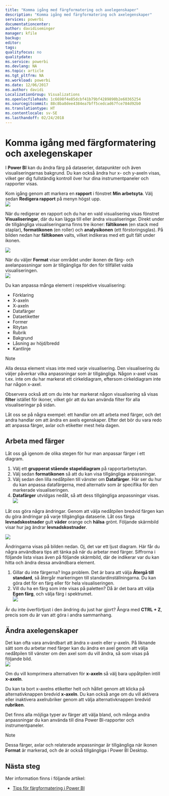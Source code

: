 ```yaml
---
title: "Komma igång med färgformatering och axelegenskaper"
description: "Komma igång med färgformatering och axelegenskaper"
services: powerbi
documentationcenter: 
author: davidiseminger
manager: kfile
backup: 
editor: 
tags: 
qualityfocus: no
qualitydate: 
ms.service: powerbi
ms.devlang: NA
ms.topic: article
ms.tgt_pltfrm: NA
ms.workload: powerbi
ms.date: 12/06/2017
ms.author: davidi
LocalizationGroup: Visualizations
ms.openlocfilehash: 1c6698f4e85dcbf41b79bf4289890b2e60365254
ms.sourcegitcommit: 88c8ba8dee4384ea7bff5cedcad67fce784d92b0
ms.translationtype: HT
ms.contentlocale: sv-SE
ms.lasthandoff: 02/24/2018
---
```

# <a name="getting-started-with-color-formatting-and-axis-properties"></a>Komma igång med färgformatering och axelegenskaper
I **Power BI** kan du ändra färg på dataserier, datapunkter och även visualiseringarnas bakgrund. Du kan också ändra hur x- och y-axeln visas, vilket ger dig fullständig kontroll över hur dina instrumentpaneler och rapporter visas.

Kom igång genom att markera en **rapport** i fönstret **Min arbetsyta**. Välj sedan **Redigera rapport** på menyn högst upp.  
![](media/service-getting-started-with-color-formatting-and-axis-properties/gettingstartedcolor_1a.png)

När du redigerar en rapport och du har en vald visualisering visas fönstret **Visualiseringar**, där du kan lägga till eller ändra visualiseringar. Direkt under de tillgängliga visualiseringarna finns tre ikoner: **fältikonen** (en stack med staplar), **formatikonen** (en roller) och **analysikonen** (ett förstoringsglas). På bilden nedan har **fältikonen** valts, vilket indikeras med ett gult fält under ikonen.

![](media/service-getting-started-with-color-formatting-and-axis-properties/gettingstartedcolor_2a.png)

När du väljer **Format** visar området under ikonen de färg- och axelanpassningar som är tillgängliga för den för tillfället valda visualiseringen.  
![](media/service-getting-started-with-color-formatting-and-axis-properties/gettingstartedcolor_3a.png)

Du kan anpassa många element i respektive visualisering:

* Förklaring
* X-axeln
* X-axeln
* Datafärger
* Dataetiketter
* Former
* Ritytan
* Rubrik
* Bakgrund
* Låsning av höjd/bredd
* Kantlinje

> [!NOTE]
>  
> Alla dessa element visas inte med varje visualisering. Den visualisering du väljer påverkar vilka anpassningar som är tillgängliga. Någon x-axel visas t.ex. inte om du har markerat ett cirkeldiagram, eftersom cirkeldiagram inte har någon x-axel.
> 
> 

Observera också att om du inte har markerat någon visualisering så visas **filter** istället för ikoner, vilket gör att du kan använda filter för alla visualiseringar på sidan.

Låt oss se på några exempel: ett handlar om att arbeta med färger, och det andra handlar om att ändra en axels egenskaper. Efter det bör du vara redo att anpassa färger, axlar och etiketter mest hela dagen.

## <a name="working-with-colors"></a>Arbeta med färger
Låt oss gå igenom de olika stegen för hur man anpassar färger i ett diagram.

1. Välj ett **grupperat stående stapeldiagram** på rapportarbetsytan.
2. Välj sedan **formatikonen** så att du kan visa tillgängliga anpassningar.
3. Välj sedan den lilla nedåtpilen till vänster om **Datafärger**. Här ser du hur du kan anpassa datafärgerna, med alternativ som är specifika för den markerade visualiseringen.
4. **Datafärger** utvidgas nedåt, så att dess tillgängliga anpassningar visas.  
   ![](media/service-getting-started-with-color-formatting-and-axis-properties/gettingstartedcolor_4a.png)

Låt oss göra några ändringar. Genom att välja nedåtpilen bredvid färgen kan du göra ändringar på varje tillgängliga dataserie. Låt oss färga **levnadskostnader** gult **väder** orange och **hälsa** grönt. Följande skärmbild visar hur jag ändrar **levnadskostnader**.  

![](media/service-getting-started-with-color-formatting-and-axis-properties/gettingstartedcolor_5a.png)

Ändringarna visas på bilden nedan. Oj, det var ett ljust diagram. Här får du några användbara tips att tänka på när du arbetar med färger. Siffrorna i följande lista visas även på följande skärmbild, där de indikerar var du kan hitta och ändra dessa användbara element.

1. Gillar du inte färgerna? Inga problem. Det är bara att välja **Återgå till standard**, så återgår markeringen till standardinställningarna. Du kan göra det för en färg eller för hela visualiseringen.
2. Vill du ha en färg som inte visas på paletten? Då är det bara att välja **Egen färg**, och välja färg i spektrumet.  
   ![](media/service-getting-started-with-color-formatting-and-axis-properties/gettingstartedcolor_6a.png)

Är du inte överförtjust i den ändring du just har gjort? Ångra med **CTRL + Z**, precis som du är van att göra i andra sammanhang.

## <a name="changing-axis-properties"></a>Ändra axelegenskaper
Det kan ofta vara användbart att ändra x-axeln eller y-axeln. På liknande sätt som du arbetar med färger kan du ändra en axel genom att välja nedåtpilen till vänster om den axel som du vill ändra, så som visas på följande bild.  
![](media/service-getting-started-with-color-formatting-and-axis-properties/gettingstartedcolor_7a.png)

Om du vill komprimera alternativen för **x-axeln** så välj bara uppåtpilen intill **x-axeln**.

Du kan ta bort x-axelns etiketter helt och hållet genom att klicka på alternativknappen bredvid **x-axeln**. Du kan också ange om du vill aktivera eller inaktivera axelrubriker genom att välja alternativknappen bredvid **rubriken**.  

Det finns alla möjliga typer av färger att välja bland, och många andra anpassningar du kan använda till dina Power BI-rapporter och instrumentpaneler.

> [!NOTE]
>  
> Dessa färger, axlar och relaterade anpassningar är tillgängliga när ikonen **Format** är markerad, och de är också tillgängliga i Power BI Desktop.
> 
> 

## <a name="next-step"></a>Nästa steg
Mer information finns i följande artikel:  

* [Tips för färgformatering i Power BI](service-tips-and-tricks-for-color-formatting.md)  

